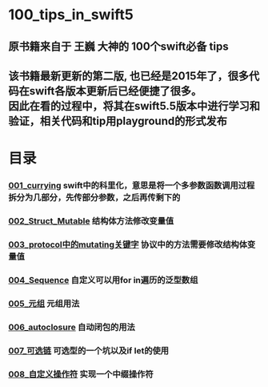 # 100_tips_in_swift5

## 原书籍来自于 王巍 大神的 100个swift必备 tips


## 该书籍最新更新的第二版, 也已经是2015年了，很多代码在swift各版本更新后已经便捷了很多。<br>因此在看的过程中，将其在swift5.5版本中进行学习和验证，相关代码和tip用playground的形式发布

# 目录
### [001_currying](https://github.com/zouxiaowei/100_tips_in_swift5/tree/main/001_currying.playground/Contents.swift)  swift中的科里化，意思是将一个多参数函数调用过程拆分为几部分，先传部分参数，之后再传剩下的

### [002_Struct_Mutable](https://github.com/zouxiaowei/100_tips_in_swift5/tree/main/002_Struct_Mutable.playground/Contents.swift) 结构体方法修改变量值

### [003_protocol中的mutating关键字](https://github.com/zouxiaowei/100_tips_in_swift5/blob/main/003_protocol%E4%B8%AD%E7%9A%84mutating%E5%85%B3%E9%94%AE%E5%AD%97.playground/Contents.swift) 协议中的方法需要修改结构体变量值

### [004_Sequence](https://github.com/zouxiaowei/100_tips_in_swift5/blob/main/004_Sequence.playground/Contents.swift) 自定义可以用for in遍历的泛型数组

### [005_元组](https://github.com/zouxiaowei/100_tips_in_swift5/blob/main/005_%E5%85%83%E7%BB%84.playground/Contents.swift) 元组用法

### [006_autoclosure](https://github.com/zouxiaowei/100_tips_in_swift5/blob/main/006_AutoClosure.playground/Contents.swift) 自动闭包的用法

### [007_可选链](https://github.com/zouxiaowei/100_tips_in_swift5/blob/main/007_Optional_Chain.playground/Contents.swift) 可选型的一个坑以及if let的使用

### [008_自定义操作符](https://github.com/zouxiaowei/100_tips_in_swift5/blob/main/008_%E6%93%8D%E4%BD%9C%E7%AC%A6.playground/Contents.swift) 实现一个中缀操作符

